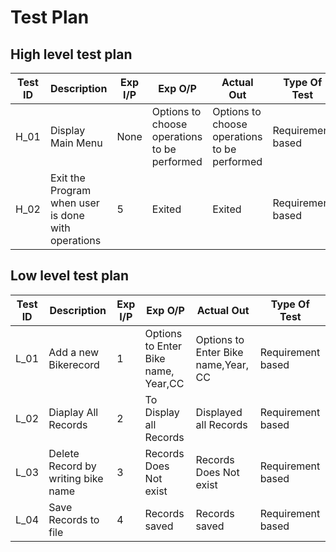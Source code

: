# Test Plan
##  High level test plan
| **Test ID** | **Description**                                              | **Exp I/P** | **Exp O/P** | **Actual Out** |**Type Of Test**  |    
|-------------|--------------------------------------------------------------|------------|-------------|----------------|------------------|
|  H_01       | Display Main Menu |  None | Options to choose operations to be performed|Options to choose operations to be performed|Requirement based |
|  H_02       |Exit the Program when user is done with operations| 5 | Exited |Exited |Requirement based    |


##  Low level test plan

| **Test ID** | **Description**       | **Exp I/P** | **Exp O/P** | **Actual Out** |**Type Of Test**  |   
|-------------|--------------------------------------------------------------|------------|-------------|----------------|------------------|
|  L_01       | Add a new Bikerecord |  1 | Options to Enter Bike name,  Year,CC|Options to Enter Bike name,Year, CC|Requirement based |
|  L_02       | Diaplay All Records | 2 |To Display all Records| Displayed all Records |Requirement based    |
|  L_03       | Delete Record by writing bike name | 3 |Records Does Not exist| Records Does Not exist |Requirement based    |
|  L_04       | Save Records to file | 4 |Records saved| Records saved |Requirement based    |